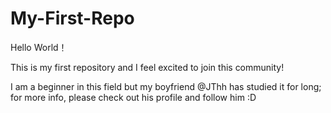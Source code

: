 # My-First-Repo
Hello World！

This is my first repository and I feel excited to join this community!

I am a beginner in this field but my boyfriend @JThh has studied it for long; for more info, please check out his profile and follow him :D



